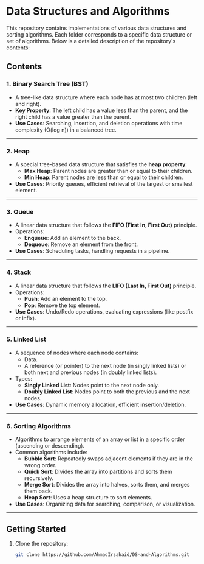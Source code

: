 # Data Structures and Algorithms

This repository contains implementations of various data structures and sorting algorithms. Each folder corresponds to a specific data structure or set of algorithms. Below is a detailed description of the repository's contents:

## Contents

### **1. Binary Search Tree (BST)**
- A tree-like data structure where each node has at most two children (left and right).  
- **Key Property**: The left child has a value less than the parent, and the right child has a value greater than the parent.  
- **Use Cases**: Searching, insertion, and deletion operations with time complexity \(O(log n)\) in a balanced tree.

---

### **2. Heap**
- A special tree-based data structure that satisfies the **heap property**:  
  - **Max Heap**: Parent nodes are greater than or equal to their children.  
  - **Min Heap**: Parent nodes are less than or equal to their children.  
- **Use Cases**: Priority queues, efficient retrieval of the largest or smallest element.

---

### **3. Queue**
- A linear data structure that follows the **FIFO (First In, First Out)** principle.  
- Operations:  
  - **Enqueue**: Add an element to the back.  
  - **Dequeue**: Remove an element from the front.  
- **Use Cases**: Scheduling tasks, handling requests in a pipeline.

---

### **4. Stack**
- A linear data structure that follows the **LIFO (Last In, First Out)** principle.  
- Operations:  
  - **Push**: Add an element to the top.  
  - **Pop**: Remove the top element.  
- **Use Cases**: Undo/Redo operations, evaluating expressions (like postfix or infix).

---

### **5. Linked List**
- A sequence of nodes where each node contains:  
  - Data.  
  - A reference (or pointer) to the next node (in singly linked lists) or both next and previous nodes (in doubly linked lists).  
- Types:  
  - **Singly Linked List**: Nodes point to the next node only.  
  - **Doubly Linked List**: Nodes point to both the previous and the next nodes.  
- **Use Cases**: Dynamic memory allocation, efficient insertion/deletion.

---

### **6. Sorting Algorithms**
- Algorithms to arrange elements of an array or list in a specific order (ascending or descending).  
- Common algorithms include:  
  - **Bubble Sort**: Repeatedly swaps adjacent elements if they are in the wrong order.  
  - **Quick Sort**: Divides the array into partitions and sorts them recursively.  
  - **Merge Sort**: Divides the array into halves, sorts them, and merges them back.  
  - **Heap Sort**: Uses a heap structure to sort elements.  
- **Use Cases**: Organizing data for searching, comparison, or visualization.

---

## Getting Started

1. Clone the repository:
   ```bash
   git clone https://github.com/AhmadIrsahaid/DS-and-Algorithms.git
